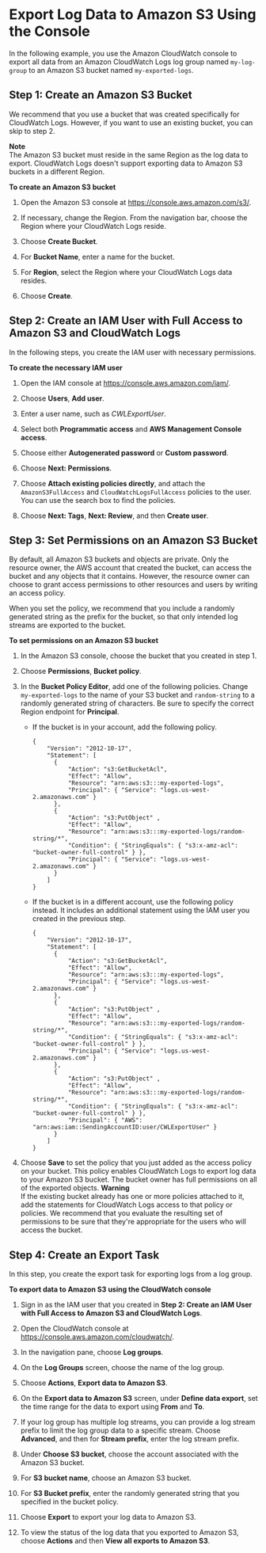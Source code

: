 # Export Log Data to Amazon S3 Using the Console<a name="S3ExportTasksConsole"></a>

In the following example, you use the Amazon CloudWatch console to export all data from an Amazon CloudWatch Logs log group named `my-log-group` to an Amazon S3 bucket named `my-exported-logs`\.

## Step 1: Create an Amazon S3 Bucket<a name="CreateS3BucketConsole"></a>

We recommend that you use a bucket that was created specifically for CloudWatch Logs\. However, if you want to use an existing bucket, you can skip to step 2\.

**Note**  
The Amazon S3 bucket must reside in the same Region as the log data to export\. CloudWatch Logs doesn't support exporting data to Amazon S3 buckets in a different Region\.

**To create an Amazon S3 bucket**

1. Open the Amazon S3 console at [https://console\.aws\.amazon\.com/s3/](https://console.aws.amazon.com/s3/)\.

1. If necessary, change the Region\. From the navigation bar, choose the Region where your CloudWatch Logs reside\.

1. Choose **Create Bucket**\.

1. For **Bucket Name**, enter a name for the bucket\.

1. For **Region**, select the Region where your CloudWatch Logs data resides\.

1. Choose **Create**\.

## Step 2: Create an IAM User with Full Access to Amazon S3 and CloudWatch Logs<a name="CreateIAMUser-With-S3-Access"></a>

In the following steps, you create the IAM user with necessary permissions\.

**To create the necessary IAM user**

1. Open the IAM console at [https://console\.aws\.amazon\.com/iam/](https://console.aws.amazon.com/iam/)\.

1. Choose **Users**, **Add user**\.

1. Enter a user name, such as *CWLExportUser*\.

1. Select both **Programmatic access** and **AWS Management Console access**\.

1. Choose either **Autogenerated password** or **Custom password**\.

1. Choose **Next: Permissions**\.

1. Choose **Attach existing policies directly**, and attach the `AmazonS3FullAccess` and `CloudWatchLogsFullAccess` policies to the user\. You can use the search box to find the policies\.

1. Choose **Next: Tags**, **Next: Review**, and then **Create user**\.

## Step 3: Set Permissions on an Amazon S3 Bucket<a name="S3PermissionsConsole"></a>

By default, all Amazon S3 buckets and objects are private\. Only the resource owner, the AWS account that created the bucket, can access the bucket and any objects that it contains\. However, the resource owner can choose to grant access permissions to other resources and users by writing an access policy\.

When you set the policy, we recommend that you include a randomly generated string as the prefix for the bucket, so that only intended log streams are exported to the bucket\.

**To set permissions on an Amazon S3 bucket**

1. In the Amazon S3 console, choose the bucket that you created in step 1\.

1. Choose **Permissions**, **Bucket policy**\.

1. In the **Bucket Policy Editor**, add one of the following policies\. Change `my-exported-logs` to the name of your S3 bucket and `random-string` to a randomly generated string of characters\. Be sure to specify the correct Region endpoint for **Principal**\.
   + If the bucket is in your account, add the following policy\. 

     ```
     {
         "Version": "2012-10-17",
         "Statement": [
           {
               "Action": "s3:GetBucketAcl",
               "Effect": "Allow",
               "Resource": "arn:aws:s3:::my-exported-logs",
               "Principal": { "Service": "logs.us-west-2.amazonaws.com" }
           },
           {
               "Action": "s3:PutObject" ,
               "Effect": "Allow",
               "Resource": "arn:aws:s3:::my-exported-logs/random-string/*",
               "Condition": { "StringEquals": { "s3:x-amz-acl": "bucket-owner-full-control" } },
               "Principal": { "Service": "logs.us-west-2.amazonaws.com" }
           }
         ]
     }
     ```
   + If the bucket is in a different account, use the following policy instead\. It includes an additional statement using the IAM user you created in the previous step\.

     ```
     {
         "Version": "2012-10-17",
         "Statement": [
           {
               "Action": "s3:GetBucketAcl",
               "Effect": "Allow",
               "Resource": "arn:aws:s3:::my-exported-logs",
               "Principal": { "Service": "logs.us-west-2.amazonaws.com" }
           },
           {
               "Action": "s3:PutObject" ,
               "Effect": "Allow",
               "Resource": "arn:aws:s3:::my-exported-logs/random-string/*",
               "Condition": { "StringEquals": { "s3:x-amz-acl": "bucket-owner-full-control" } },
               "Principal": { "Service": "logs.us-west-2.amazonaws.com" }
           },
           {
               "Action": "s3:PutObject" ,
               "Effect": "Allow",
               "Resource": "arn:aws:s3:::my-exported-logs/random-string/*",
               "Condition": { "StringEquals": { "s3:x-amz-acl": "bucket-owner-full-control" } },
               "Principal": { "AWS": "arn:aws:iam::SendingAccountID:user/CWLExportUser" }
           }
         ]
     }
     ```

1. Choose **Save** to set the policy that you just added as the access policy on your bucket\. This policy enables CloudWatch Logs to export log data to your Amazon S3 bucket\. The bucket owner has full permissions on all of the exported objects\.
**Warning**  
If the existing bucket already has one or more policies attached to it, add the statements for CloudWatch Logs access to that policy or policies\. We recommend that you evaluate the resulting set of permissions to be sure that they're appropriate for the users who will access the bucket\.

## Step 4: Create an Export Task<a name="CreateExportTaskConsole"></a>

In this step, you create the export task for exporting logs from a log group\.

**To export data to Amazon S3 using the CloudWatch console**

1. Sign in as the IAM user that you created in **Step 2: Create an IAM User with Full Access to Amazon S3 and CloudWatch Logs**\.

1. Open the CloudWatch console at [https://console\.aws\.amazon\.com/cloudwatch/](https://console.aws.amazon.com/cloudwatch/)\.

1. In the navigation pane, choose **Log groups**\.

1. On the **Log Groups** screen, choose the name of the log group\.

1. Choose **Actions**, **Export data to Amazon S3**\.

1. On the **Export data to Amazon S3** screen, under **Define data export**, set the time range for the data to export using **From** and **To**\.

1. If your log group has multiple log streams, you can provide a log stream prefix to limit the log group data to a specific stream\. Choose **Advanced**, and then for **Stream prefix**, enter the log stream prefix\.

1. Under **Choose S3 bucket**, choose the account associated with the Amazon S3 bucket\.

1. For **S3 bucket name**, choose an Amazon S3 bucket\.

1. For **S3 Bucket prefix**, enter the randomly generated string that you specified in the bucket policy\.

1. Choose **Export** to export your log data to Amazon S3\.

1. To view the status of the log data that you exported to Amazon S3, choose **Actions** and then **View all exports to Amazon S3**\.